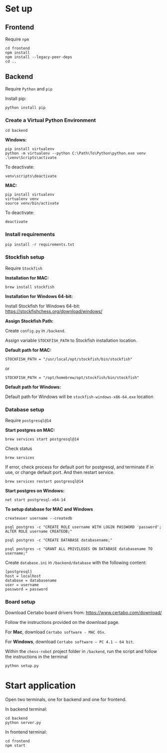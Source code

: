# Set up

## Frontend

Require `npm`

```
cd frontend
npm install
npm install --legacy-peer-deps
cd ..
```

## Backend

Require `Python` and `pip`

Install pip:

```
python install pip
```

### Create a Virtual Python Environment

```
cd backend
```

**Windows:**

```
pip install virtualenv
python -m virtualenv --python C:\Path\To\Python\python.exe venv
.\venv\Scripts\activate
```

To deactivate:

```
venv\scripts\deactivate
```

**MAC:**

```
pip install virtualenv
virtualenv venv
source venv/bin/activate
```

To deactivate:

```
deactivate
```

### Install requirements

```
pip install -r requirements.txt
```

### Stockfish setup

Require `Stockfish`

**Installation for MAC:**

```
brew install stockfish
```

**Installation for Windows 64-bit:**

Install Stockfish for Windows 64-bit: https://stockfishchess.org/download/windows/

**Assign Stockfish Path:**

Create `config.py` in `/backend`.

Assign variable `STOCKFISH_PATH` to Stockfish installation location.

**Default path for MAC:**

`STOCKFISH_PATH = "/usr/local/opt/stockfish/bin/stockfish"`

or

`STOCKFISH_PATH = "/opt/homebrew/opt/stockfish/bin/stockfish"`

**Default path for Windows:**

Default path for Windows will be `stockfish-windows-x86-64.exe` location

### Database setup

Require `postgresql@14`

**Start postgres on MAC:**

```
brew services start postgresql@14
```

Check status

```
brew services
```

If error, check process for default port for postgresql, and terminate if in use, or change default port.
And then restart service.

```
brew services restart postgresql@14
```

**Start postgres on Windows:**

```
net start postgresql-x64-14
```

**To setup database for MAC and Windows**

```
createuser username --createdb

psql postgres -c "CREATE ROLE username WITH LOGIN PASSWORD 'password'; ALTER ROLE username CREATEDB;"

psql postgres -c "CREATE DATABASE databasename;"

psql postgres -c "GRANT ALL PRIVILEGES ON DATABASE databasename TO username;"
```

Create `database.ini` in `/backend/database` with the following content:

```
[postgresql]
host = localhost
database = databasename
user = username
password = password
```

### Board setup

Download Certabo board drivers from: https://www.certabo.com/download/

Follow the instructions provided on the download page.

For **Mac**, download `Certabo software - MAC OSx`.

For **Windows**, download `Certabo software – PC 4.1 – 64 bit`.

Within the `chess-robot` project folder in `/backend`, run the script and follow the instructions in the terminal

```
python setup.py
```

# Start application

Open two terminals, one for backend and one for frontend.

In backend terminal:

```
cd backend
python server.py
```

In frontend terminal:

```
cd frontend
npm start
```
